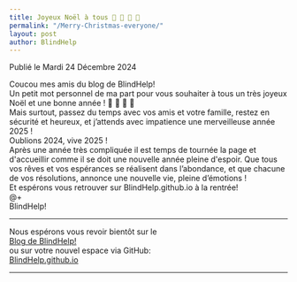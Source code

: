 ```yaml
---
title: Joyeux Noël à tous 🎄 🎅 🎉 🎁
permalink: "/Merry-Christmas-everyone/"
layout: post
author: BlindHelp
---
```


<footer>Publié le Mardi 24 Décembre 2024</footer>


Coucou mes amis du blog de BlindHelp!    
Un petit mot personnel de ma part pour vous souhaiter à tous un très joyeux Noël et une bonne année ! 🎄 🎅 🎉 🎁    
Mais surtout, passez du temps avec vos amis et votre famille, restez en sécurité et heureux, et j’attends avec impatience une merveilleuse année 2025 !    
Oublions 2024, vive 2025 !    
Après une année très compliquée il est temps de tournée la page et d'accueillir comme il se doit une nouvelle année pleine d'espoir. Que tous vos rêves et vos espérances se réalisent dans l’abondance, et que chacune de vos résolutions, annonce une nouvelle vie, pleine d’émotions !    
Et espérons vous retrouver sur BlindHelp.github.io à la rentrée!    
@+    
BlindHelp!    

---

Nous espérons vous revoir bientôt sur le      
[Blog de BlindHelp!](http://blindhelp.blogspot.fr/)                    
ou sur  votre nouvel espace via GitHub:                     
[BlindHelp.github.io](https://blindhelp.github.io)                    

---
